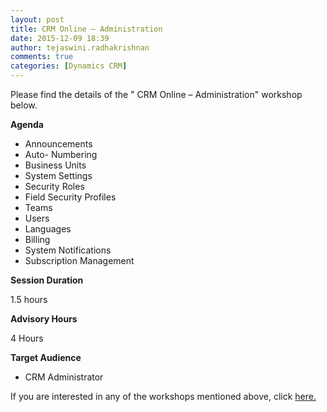 ```yaml
---
layout: post
title: CRM Online – Administration
date: 2015-12-09 18:39
author: tejaswini.radhakrishnan
comments: true
categories: [Dynamics CRM]
---
```

Please find the details of the " CRM Online – Administration" workshop below.

<strong>Agenda</strong>
<ul>
	<li>Announcements</li>
	<li>Auto- Numbering</li>
	<li>Business Units</li>
	<li>System Settings</li>
	<li>Security Roles</li>
	<li>Field Security Profiles</li>
	<li>Teams</li>
	<li>Users</li>
	<li>Languages</li>
	<li>Billing</li>
	<li>System Notifications</li>
	<li>Subscription Management</li>
</ul>
<strong>Session Duration</strong>

1.5 hours

<strong>Advisory Hours</strong>

4 Hours

<strong>Target Audience</strong>
<ul>
	<li>CRM Administrator</li>
</ul>
If you are interested in any of the workshops mentioned above, click <a href="mailto:blog_ptsdynamics@microsoft.com?Subject=Dynamics%20CRM%20Workshops%20-%20Registration&amp;Body=PLEASE%20FILL%20IN%20THE%20FOLLOWING%20DETAILS%0A%0AName%3A%0ACompany%20Name%3A%0APartner%20ID%3A%0AContact%20number%3A%0AEmail%20ID%3A%0AProducts%20interested%20in%3A%0ASessions%20interested%20in%3A">here.</a>

